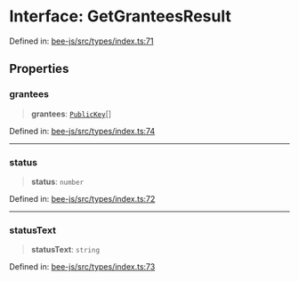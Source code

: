 # Interface: GetGranteesResult

Defined in: [bee-js/src/types/index.ts:71](https://github.com/ethersphere/bee-js/blob/3abbe2b1b264d6b586511a56e93badb2236bd09d/src/types/index.ts#L71)

## Properties

### grantees

> **grantees**: [`PublicKey`](../classes/PublicKey.md)[]

Defined in: [bee-js/src/types/index.ts:74](https://github.com/ethersphere/bee-js/blob/3abbe2b1b264d6b586511a56e93badb2236bd09d/src/types/index.ts#L74)

***

### status

> **status**: `number`

Defined in: [bee-js/src/types/index.ts:72](https://github.com/ethersphere/bee-js/blob/3abbe2b1b264d6b586511a56e93badb2236bd09d/src/types/index.ts#L72)

***

### statusText

> **statusText**: `string`

Defined in: [bee-js/src/types/index.ts:73](https://github.com/ethersphere/bee-js/blob/3abbe2b1b264d6b586511a56e93badb2236bd09d/src/types/index.ts#L73)
